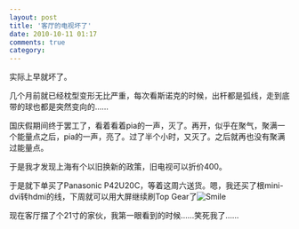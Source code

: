 ```yaml
---
layout: post
title: '客厅的电视坏了'
date: 2010-10-11 01:17
comments: true
category: 
---
```

    

实际上早就坏了。

 

几个月前就已经枕型变形无比严重，每次看斯诺克的时候，出杆都是弧线，走到底带的球也都是突然变向的……

 

国庆假期间终于罢工了，看着看着pia的一声，灭了。再开，似乎在聚气，聚满一个能量点之后，pia的一声，亮了。过了半个小时，又灭了。之后就再也没有聚满过能量点。

 

于是我才发现上海有个以旧换新的政策，旧电视可以折价400。

 

于是就下单买了Panasonic P42U20C，等着这周六送货。嗯，我还买了根mini-dvi转hdmi的线，下周就可以用大屏继续刷Top Gear了![Smile](http://qingpei.me/images/in_post/wlemoticon-smile.png)

 

现在客厅摆了个21寸的家伙，我第一眼看到的时候……笑死我了……
